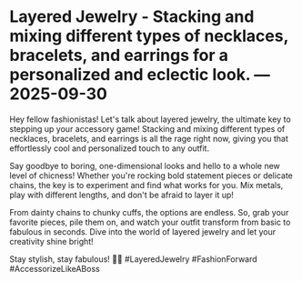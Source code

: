 # Layered Jewelry - Stacking and mixing different types of necklaces, bracelets, and earrings for a personalized and eclectic look. — 2025-09-30

Hey fellow fashionistas! Let's talk about layered jewelry, the ultimate key to stepping up your accessory game! Stacking and mixing different types of necklaces, bracelets, and earrings is all the rage right now, giving you that effortlessly cool and personalized touch to any outfit.

Say goodbye to boring, one-dimensional looks and hello to a whole new level of chicness! Whether you're rocking bold statement pieces or delicate chains, the key is to experiment and find what works for you. Mix metals, play with different lengths, and don't be afraid to layer it up!

From dainty chains to chunky cuffs, the options are endless. So, grab your favorite pieces, pile them on, and watch your outfit transform from basic to fabulous in seconds. Dive into the world of layered jewelry and let your creativity shine bright!

Stay stylish, stay fabulous! 💫✨ #LayeredJewelry #FashionForward #AccessorizeLikeABoss